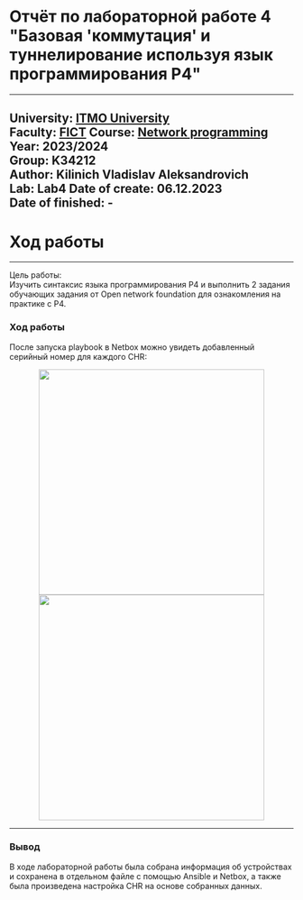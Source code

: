 # Отчёт по лабораторной работе 4 "Базовая 'коммутация' и туннелирование используя язык программирования P4"
---
University: [ITMO University](https://itmo.ru/ru/)  
Faculty: [FICT](https://fict.itmo.ru)
Course: [Network programming](https://github.com/itmo-ict-faculty/network-programming)
Year: 2023/2024  
Group: K34212  
Author: Kilinich Vladislav Aleksandrovich  
Lab: Lab4 
Date of create: 06.12.2023  
Date of finished: -
---
# Ход работы
---
Цель работы:  
Изучить синтаксис языка программирования P4 и выполнить 2 задания обучающих задания от Open network foundation для ознакомления на практике с P4.

### Ход работы  



После запуска playbook в Netbox можно увидеть добавленный серийный номер для каждого CHR:  
<p align="center">
<img src="https://github.com/Vladkilinichh/2023_2024-network_programming-k34212-Kilinich_V_A/blob/main/lab03/images/10.jpg?raw=true" width="400" heidth = '350'> 
<img src="https://github.com/Vladkilinichh/2023_2024-network_programming-k34212-Kilinich_V_A/blob/main/lab03/images/11.jpg?raw=true" width="400" heidth = '350'>  
</p>

---  
### Вывод  
В ходе лабораторной работы была собрана информация об устройствах и сохранена в отдельном файле с помощью Ansible и Netbox, а также была произведена настройка CHR на основе собранных данных.
